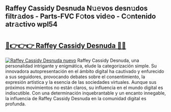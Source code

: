 ## Raffey Cassidy Desnuda N𝚞𝚎vos desn𝚞dos filtr𝚊dos - Parts-FVC F𝚘tos vid𝚎o - C𝚘ntenido atr𝚊ctivo wpl54

# <h2><a href="http://mba34k.tromn.icu/?c=Raffey+Cassidy+Desnuda">🔗👉👉👉 Raffey Cassidy Desnuda 🔗🔗</a></h2>

[![Raffey Cassidy Desnuda nuevo](https://i.imgur.com/pEAQMta.gif)](http://mba34k.tromn.icu/?c=Raffey+Cassidy+Desnuda)
Raffey Cassidy Desnuda, una personalidad intrigante y enigmática, elude la categorización simple. Su innovadora autopresentación en el ámbito digital ha cautivado y enfurecido a sus seguidores, provocando debates sobre el consentimiento, la expresión artística y la esencia de las sociedades virtuales. Aunque sus próximos movimientos no están claros, su influencia en el mundo digital es indiscutible. Con una determinación inquebrantable y un encanto innegable, la influencia de Raffey Cassidy Desnuda en la comunidad digital es profunda.
